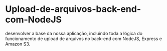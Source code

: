 # Upload-de-arquivos-back-end-com-NodeJS
desenvolver a base da nossa aplicação, incluindo toda a lógica do funcionamento de upload de arquivos no back-end com NodeJS, Express e Amazon S3.
